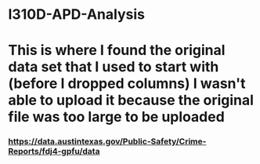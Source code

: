 # I310D-APD-Analysis

# This is where I found the original data set that I used to start with (before I dropped columns) I wasn't able to upload it because the original file was too large to be uploaded 
### https://data.austintexas.gov/Public-Safety/Crime-Reports/fdj4-gpfu/data
